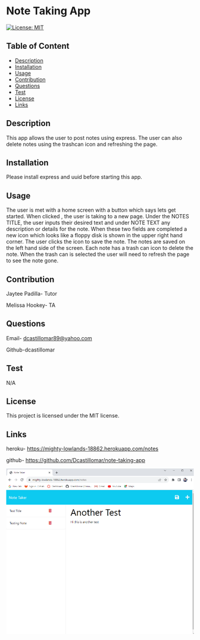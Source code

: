 # Note Taking App
  [![License: MIT](https://img.shields.io/badge/License-MIT-yellow.svg)](https://opensource.org/licenses/MIT)
   
  ## Table of Content
  - [Description](#Description)
  - [Installation](#Installation)
  - [Usage](#Usage)
  - [Contribution](#Contribution)
  - [Questions](#Questions)
  - [Test](#Test)
  - [License](#license)
  - [Links](#links)


  ## Description
  This app allows the user to post notes using express. The user can also delete notes using the trashcan icon and refreshing the page.

  ## Installation
  Please install express and uuid before starting this app.

  ## Usage
  The user is met with a home screen with a button which says lets get started. When clicked , the user is taking to a new page. Under the NOTES TITLE, the user inputs their desired text and under NOTE TEXT any description or details for the note. When these two fields are completed a new icon which looks like a floppy disk is shown in the upper right hand corner. The user clicks the icon to save the note. The notes are saved on the left hand side of the screen. Each note has a trash can icon to delete the note. When the trash can is selected the user will need to refresh the page to see the note gone.

  ## Contribution
  Jaytee Padilla- Tutor
  
  Melissa Hookey- TA

  ## Questions
  Email- dcastillomar89@yahoo.com 
  
  Github-dcastillomar
  

  ## Test 
  N/A

  ## License
    
This project is licensed under the MIT license.

## Links
heroku- https://mighty-lowlands-18862.herokuapp.com/notes

github- https://github.com/Dcastillomar/note-taking-app
  
![Alt text](Assets/notes%20app.png)